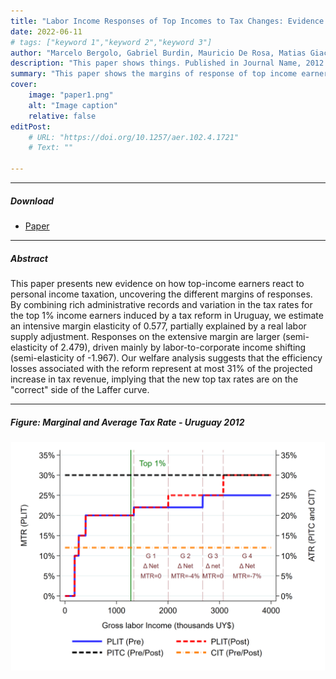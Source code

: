 ```yaml
---
title: "Labor Income Responses of Top Incomes to Tax Changes: Evidence from a Tax Reform in Uruguay" 
date: 2022-06-11
# tags: ["keyword 1","keyword 2","keyword 3"]
author: "Marcelo Bergolo, Gabriel Burdin, Mauricio De Rosa, Matias Giaccobasso, Martín Leites, and Horacio Rueda"
description: "This paper shows things. Published in Journal Name, 2012." 
summary: "This paper shows the margins of response of top income earners to an increase in marginal taxes. *R&R Journal of European Economic Association*"
cover:
    image: "paper1.png"
    alt: "Image caption"
    relative: false
editPost:
    # URL: "https://doi.org/10.1257/aer.102.4.1721"
    # Text: ""

---
```


---

##### Download

+ [Paper](https://papers.ssrn.com/sol3/papers.cfm?abstract_id=4007698)
<!-- + [Online appendix](appendix1.pdf)
+ [Code and data](https://github.com/pmichaillat/job-rationing) -->

---

##### Abstract

This paper presents new evidence on how top-income earners react to personal income taxation, uncovering the different margins of responses. By combining rich administrative records and variation in the tax rates for the top 1\% income earners induced by a tax reform in Uruguay, we estimate an intensive margin elasticity of 0.577, partially explained by a real labor supply adjustment. Responses on the extensive margin are larger (semi-elasticity of 2.479), driven mainly by labor-to-corporate income shifting (semi-elasticity of -1.967). Our welfare analysis suggests that the efficiency losses associated with the reform represent at most 31\% of the projected increase in tax revenue, implying that the new top tax rates are on the "correct" side of the Laffer curve.

---

##### Figure: Marginal and Average Tax Rate - Uruguay 2012

![](paper1.png)

<!-- ---

##### Citation

Author. Year. "Title." *Journal* Volume (Issue): First page–Last page. https://doi.org/paper_doi.

```BibTeX
@article{AAYY,
author = {Author},
doi = {paper_doi},
journal = {Journal},
number = {Issue},
pages = {XXX--YYY},
title ={Title},
volume = {Volume},
year = {Year}}
``` -->
<!-- 
---

##### Related material

+ [Presentation slides](presentation1.pdf)
+ [Dissertation title](https://escholarship.org/uc/item/7jr3m96r) – PhD dissertation on which this paper is based.
+ [Column title](https://cep.lse.ac.uk/pubs/download/cp365.pdf) – Nontechnical column describing the paper. -->

